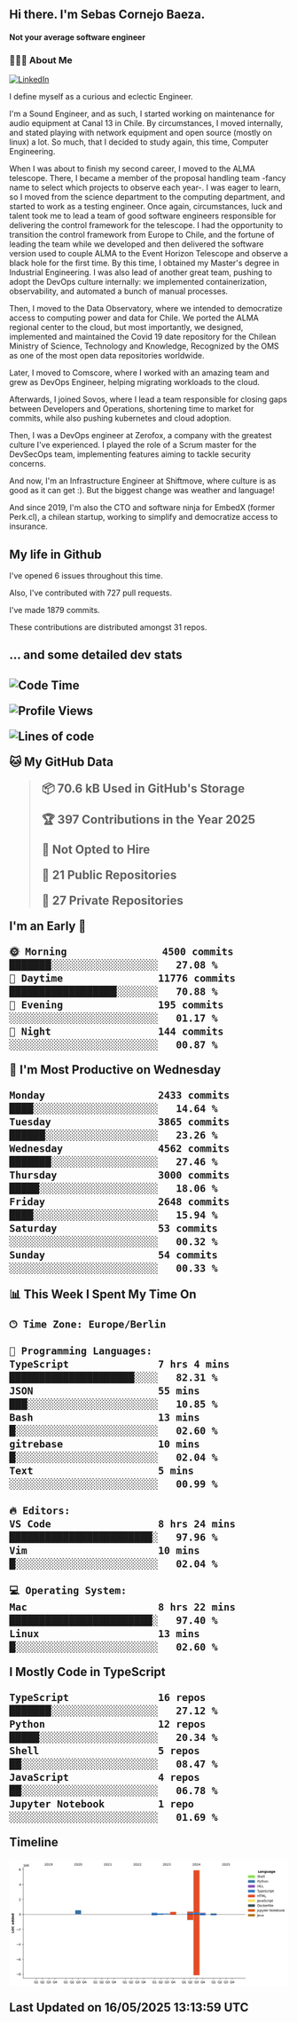 <h2> Hi there.  I'm Sebas Cornejo Baeza.</h2>
<h4> Not your average software engineer</h4>
<h3> 👨🏻‍💻 About Me </h3>
<a href="http://linkedin.com/in/sebastian-cornejo-baeza/"><img alt="LinkedIn" src="https://img.shields.io/badge/Sebas%20Cornejo%20-informational?style=appveyor&logo=linkedin"></a>


I define myself as a curious and eclectic Engineer.

I'm a Sound Engineer, and as such, I started working on maintenance for audio equipment at Canal 13 in Chile.
By circumstances, I moved internally, and stated playing with network equipment and open source (mostly on linux) 
a lot. So much, that I decided to study again, this time, Computer Engineering.

When I was about to finish my second career, I moved to the ALMA telescope. There, I became a member of the proposal handling team
-fancy name to select which projects to observe each year-. 
I was eager to learn, so I moved from the science department to the computing department, and started to work as 
a testing engineer. Once again, circumstances, luck and talent took me to lead a team of good software engineers 
responsible for delivering the control framework for the telescope. I had the opportunity to transition the control framework from
Europe to Chile, and the fortune of leading the team while we developed and then delivered the software
version used to couple ALMA to the Event Horizon Telescope and observe a black hole for the first time.
By this time, I obtained my Master's degree in Industrial Engineering.
I was also lead of another great team, pushing to adopt the DevOps culture internally: we implemented containerization, observability, and automated a bunch of manual processes.

Then, I moved to the Data Observatory, where we intended to democratize access to computing power
and data for Chile. We ported the ALMA regional center to the cloud, but most importantly, we designed, implemented
and maintained the Covid 19 date repository for the Chilean Ministry of Science, Technology and Knowledge, Recognized by the OMS as one of the most open
data repositories worldwide.

Later, I moved to Comscore, where I worked with an amazing team and grew as DevOps Engineer, helping migrating workloads to the cloud.

Afterwards, I joined Sovos, where I lead a team responsible for closing gaps between Developers and Operations, shortening time to market for commits, while
also pushing kubernetes and cloud adoption.

Then, I was a DevOps engineer at Zerofox, a company with the greatest culture I've experienced. I played the role of a Scrum master for the DevSecOps team,
implementing features aiming to tackle security concerns.

And now, I'm an Infrastructure Engineer at Shiftmove, where culture is as good as it can get :). But the biggest change was weather and language!
 
And since 2019, I'm also the CTO and software ninja for EmbedX (former Perk.cl), a chilean startup, working to simplify and democratize access to insurance.

<h2> My life in Github </h2>

I've opened 6 issues throughout this time.

Also, I've contributed with 727 pull requests.

I've made 1879 commits.

These contributions are distributed amongst 31 repos.

<h2>... and some detailed dev stats<h2>

<!--START_SECTION:waka-->
![Code Time](http://img.shields.io/badge/Code%20Time-1%2C117%20hrs%2038%20mins-blue)

![Profile Views](http://img.shields.io/badge/Profile%20Views-4-blue)

![Lines of code](https://img.shields.io/badge/From%20Hello%20World%20I%27ve%20Written-7.8%20million%20lines%20of%20code-blue)

**🐱 My GitHub Data** 

> 📦 70.6 kB Used in GitHub's Storage 
 > 
> 🏆 397 Contributions in the Year 2025
 > 
> 🚫 Not Opted to Hire
 > 
> 📜 21 Public Repositories 
 > 
> 🔑 27 Private Repositories 
 > 
**I'm an Early 🐤** 

```text
🌞 Morning                4500 commits        ███████░░░░░░░░░░░░░░░░░░   27.08 % 
🌆 Daytime                11776 commits       ██████████████████░░░░░░░   70.88 % 
🌃 Evening                195 commits         ░░░░░░░░░░░░░░░░░░░░░░░░░   01.17 % 
🌙 Night                  144 commits         ░░░░░░░░░░░░░░░░░░░░░░░░░   00.87 % 
```
📅 **I'm Most Productive on Wednesday** 

```text
Monday                   2433 commits        ████░░░░░░░░░░░░░░░░░░░░░   14.64 % 
Tuesday                  3865 commits        ██████░░░░░░░░░░░░░░░░░░░   23.26 % 
Wednesday                4562 commits        ███████░░░░░░░░░░░░░░░░░░   27.46 % 
Thursday                 3000 commits        █████░░░░░░░░░░░░░░░░░░░░   18.06 % 
Friday                   2648 commits        ████░░░░░░░░░░░░░░░░░░░░░   15.94 % 
Saturday                 53 commits          ░░░░░░░░░░░░░░░░░░░░░░░░░   00.32 % 
Sunday                   54 commits          ░░░░░░░░░░░░░░░░░░░░░░░░░   00.33 % 
```


📊 **This Week I Spent My Time On** 

```text
🕑︎ Time Zone: Europe/Berlin

💬 Programming Languages: 
TypeScript               7 hrs 4 mins        █████████████████████░░░░   82.31 % 
JSON                     55 mins             ███░░░░░░░░░░░░░░░░░░░░░░   10.85 % 
Bash                     13 mins             █░░░░░░░░░░░░░░░░░░░░░░░░   02.60 % 
gitrebase                10 mins             █░░░░░░░░░░░░░░░░░░░░░░░░   02.04 % 
Text                     5 mins              ░░░░░░░░░░░░░░░░░░░░░░░░░   00.99 % 

🔥 Editors: 
VS Code                  8 hrs 24 mins       ████████████████████████░   97.96 % 
Vim                      10 mins             █░░░░░░░░░░░░░░░░░░░░░░░░   02.04 % 

💻 Operating System: 
Mac                      8 hrs 22 mins       ████████████████████████░   97.40 % 
Linux                    13 mins             █░░░░░░░░░░░░░░░░░░░░░░░░   02.60 % 
```

**I Mostly Code in TypeScript** 

```text
TypeScript               16 repos            ███████░░░░░░░░░░░░░░░░░░   27.12 % 
Python                   12 repos            █████░░░░░░░░░░░░░░░░░░░░   20.34 % 
Shell                    5 repos             ██░░░░░░░░░░░░░░░░░░░░░░░   08.47 % 
JavaScript               4 repos             ██░░░░░░░░░░░░░░░░░░░░░░░   06.78 % 
Jupyter Notebook         1 repo              ░░░░░░░░░░░░░░░░░░░░░░░░░   01.69 % 
```



**Timeline**

![Lines of Code chart](https://raw.githubusercontent.com/scornejob/scornejob/master/assets/bar_graph.png)


 Last Updated on 16/05/2025 13:13:59 UTC
<!--END_SECTION:waka-->
